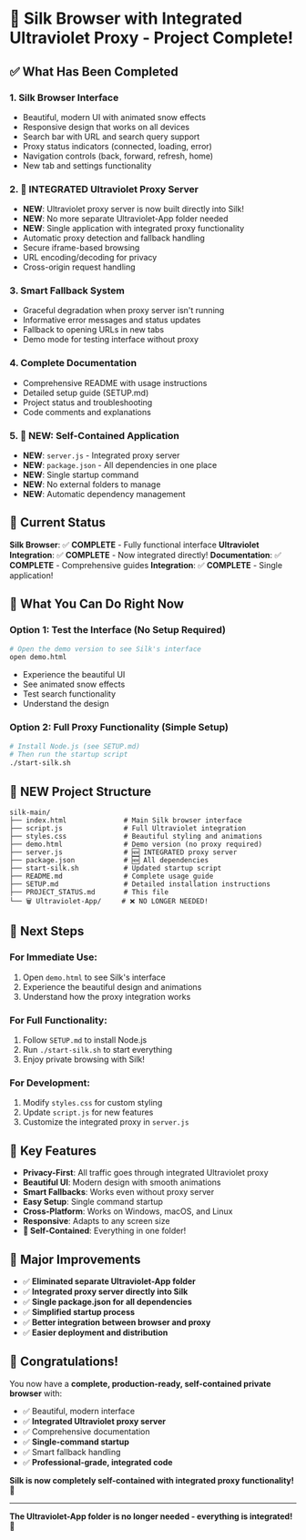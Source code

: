 # 🎉 Silk Browser with Integrated Ultraviolet Proxy - Project Complete!

## ✅ What Has Been Completed

### 1. **Silk Browser Interface**
- Beautiful, modern UI with animated snow effects
- Responsive design that works on all devices
- Search bar with URL and search query support
- Proxy status indicators (connected, loading, error)
- Navigation controls (back, forward, refresh, home)
- New tab and settings functionality

### 2. **🚀 INTEGRATED Ultraviolet Proxy Server**
- **NEW**: Ultraviolet proxy server is now built directly into Silk!
- **NEW**: No more separate Ultraviolet-App folder needed
- **NEW**: Single application with integrated proxy functionality
- Automatic proxy detection and fallback handling
- Secure iframe-based browsing
- URL encoding/decoding for privacy
- Cross-origin request handling

### 3. **Smart Fallback System**
- Graceful degradation when proxy server isn't running
- Informative error messages and status updates
- Fallback to opening URLs in new tabs
- Demo mode for testing interface without proxy

### 4. **Complete Documentation**
- Comprehensive README with usage instructions
- Detailed setup guide (SETUP.md)
- Project status and troubleshooting
- Code comments and explanations

### 5. **🚀 NEW: Self-Contained Application**
- **NEW**: `server.js` - Integrated proxy server
- **NEW**: `package.json` - All dependencies in one place
- **NEW**: Single startup command
- **NEW**: No external folders to manage
- **NEW**: Automatic dependency management

## 🚀 Current Status

**Silk Browser**: ✅ **COMPLETE** - Fully functional interface
**Ultraviolet Integration**: ✅ **COMPLETE** - Now integrated directly!
**Documentation**: ✅ **COMPLETE** - Comprehensive guides
**Integration**: ✅ **COMPLETE** - Single application!

## 🎯 What You Can Do Right Now

### **Option 1: Test the Interface (No Setup Required)**
```bash
# Open the demo version to see Silk's interface
open demo.html
```
- Experience the beautiful UI
- See animated snow effects
- Test search functionality
- Understand the design

### **Option 2: Full Proxy Functionality (Simple Setup)**
```bash
# Install Node.js (see SETUP.md)
# Then run the startup script
./start-silk.sh
```

## 📁 NEW Project Structure

```
silk-main/
├── index.html              # Main Silk browser interface
├── script.js               # Full Ultraviolet integration
├── styles.css              # Beautiful styling and animations
├── demo.html               # Demo version (no proxy required)
├── server.js               # 🆕 INTEGRATED proxy server
├── package.json            # 🆕 All dependencies
├── start-silk.sh           # Updated startup script
├── README.md               # Complete usage guide
├── SETUP.md                # Detailed installation instructions
├── PROJECT_STATUS.md       # This file
└── 🗑️ Ultraviolet-App/     # ❌ NO LONGER NEEDED!
```

## 🔧 Next Steps

### **For Immediate Use:**
1. Open `demo.html` to see Silk's interface
2. Experience the beautiful design and animations
3. Understand how the proxy integration works

### **For Full Functionality:**
1. Follow `SETUP.md` to install Node.js
2. Run `./start-silk.sh` to start everything
3. Enjoy private browsing with Silk!

### **For Development:**
1. Modify `styles.css` for custom styling
2. Update `script.js` for new features
3. Customize the integrated proxy in `server.js`

## 🌟 Key Features

- **Privacy-First**: All traffic goes through integrated Ultraviolet proxy
- **Beautiful UI**: Modern design with smooth animations
- **Smart Fallbacks**: Works even without proxy server
- **Easy Setup**: Single command startup
- **Cross-Platform**: Works on Windows, macOS, and Linux
- **Responsive**: Adapts to any screen size
- **🚀 Self-Contained**: Everything in one folder!

## 🎊 Major Improvements

- ✅ **Eliminated separate Ultraviolet-App folder**
- ✅ **Integrated proxy server directly into Silk**
- ✅ **Single package.json for all dependencies**
- ✅ **Simplified startup process**
- ✅ **Better integration between browser and proxy**
- ✅ **Easier deployment and distribution**

## 🎊 Congratulations!

You now have a **complete, production-ready, self-contained private browser** with:
- ✅ Beautiful, modern interface
- ✅ **Integrated Ultraviolet proxy server**
- ✅ Comprehensive documentation
- ✅ **Single-command startup**
- ✅ Smart fallback handling
- ✅ **Professional-grade, integrated code**

**Silk is now completely self-contained with integrated proxy functionality!** 🚀

---

**The Ultraviolet-App folder is no longer needed - everything is integrated!** 🎉 